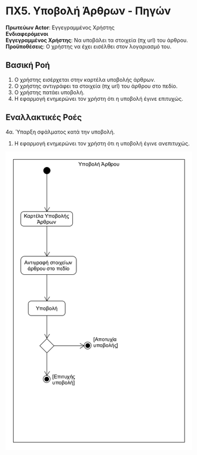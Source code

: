# ΠΧ5. Υποβολή Άρθρων - Πηγών

**Πρωτεύων Actor**: Εγγεγραμμένος Χρήστης  
**Ενδιαφερόμενοι**  
**Εγγεγραμμένος Χρήστης**: Να υποβάλει τα στοιχεία (πχ url) του άρθρου.  
**Προϋποθέσεις**: Ο χρήστης να έχει εισέλθει στον λογαριασμό του.  

## Βασική Ροή

1.	Ο χρήστης εισέρχεται στην καρτέλα υποβολής άρθρων.
2.	Ο χρήστης αντιγράφει τα στοιχεία (πχ url) του άρθρου στο πεδίο.
3.	Ο χρήστης πατάει υποβολή.
4.	Η εφαρμογή ενημερώνει τον χρήστη ότι η υποβολή έγινε επιτυχώς.

## Εναλλακτικές Ροές

4α. Ύπαρξη σφάλματος κατά την υποβολή.  
  1. Η εφαρμογή ενημερώνει τον χρήστη ότι η υποβολή έγινε ανεπιτυχώς.


![Διάγραμμα δραστηριοτήτων](uml/requirements/5.Submit_articles.png)
